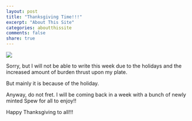 ```yaml
---
layout: post
title: "Thanksgiving Time!!!"
excerpt: "About This Site"
categories: aboutthissite
comments: false
share: true
---
```


![](http://ccalanguagesolutions.com/wp-content/uploads/2015/11/happy-thanksgiving.jpg)



Sorry, but I will not be able to write this week due to the holidays and the increased amount of burden thrust upon my plate.

But mainly it is because of the holiday.


Anyway, do not fret. I will be coming back in a week with a bunch of newly minted Spew for all to enjoy!!

Happy Thanksgiving to all!!! 

